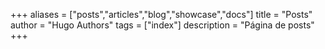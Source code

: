 +++
aliases = ["posts","articles","blog","showcase","docs"]
title = "Posts"
author = "Hugo Authors"
tags = ["index"]
description = "Página de posts"
+++